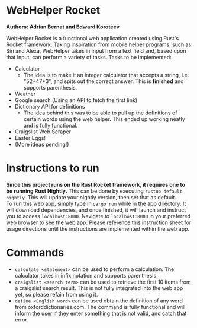 # WebHelper Rocket
**Authors: Adrian Bernat and Edward Koroteev**

WebHelper Rocket is a functional web application created using Rust's Rocket framework.
Taking inspiration from mobile helper programs, such as Siri and Alexa, WebHelper takes
in input from a text field and, based upon that input, can perform a variety of tasks.
Tasks to be implemented:
* Calculator
  * The idea is to make it an integer calculator that accepts a string, i.e. "52+47*3",
    and spits out the correct answer. This is **finished** and supports parenthesis.
* Weather
* Google search (Using an API to fetch the first link)
* Dictionary API for definitions
  * The idea behind this was to be able to pull up the definitions of certain words using the web helper.
    This ended up working neatly and is fully functional.
* Craigslist Web Scraper
* Easter Eggs!
* (More ideas pending!)

# Instructions to run
**Since this project runs on the Rust Rocket framework, it requires one to be running Rust Nightly.** This can be done by executing `rustup default nightly`. This will update your nightly version, then set that as default.  
To run this web app, simply type in `cargo run` while in the app directory. It will download dependencies, and once finished, it will launch and instruct you to access `localhost:8000`. Navigate to `localhost:8000` in your preferred web browser to see the web app. Please reference this instruction sheet for usage directions until the instructions are implemented within the web app.
# Commands
* `calculate <statement>` can be used to perform a calculation. The calculator takes in infix notation and supports parenthesis.
* `craigslist <search term>` can be used to retrieve the first 10 items from a craigslist search result. This is not fully integrated into the web app yet, so please refain from using it.
* `define <English word>` can be used obtain the definition of any word from oxforddictionaries.com. The command is fully functional and will inform the user if they enter something that is not valid, and catch that error.
